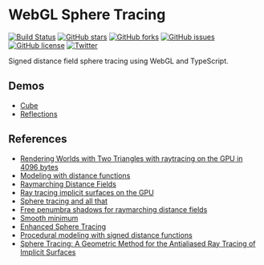 # WebGL Sphere Tracing
[![Build Status](https://travis-ci.org/jdiemke/webgl-sphere-tracing.svg?branch=master)](https://travis-ci.org/jdiemke/webgl-sphere-tracing)
[![GitHub stars](https://img.shields.io/github/stars/jdiemke/webgl-sphere-tracing.svg)](https://github.com/jdiemke/webgl-sphere-tracing/stargazers)
[![GitHub forks](https://img.shields.io/github/forks/jdiemke/webgl-sphere-tracing.svg)](https://github.com/jdiemke/webgl-sphere-tracing/network)
[![GitHub issues](https://img.shields.io/github/issues/jdiemke/webgl-sphere-tracing.svg)](https://github.com/jdiemke/webgl-sphere-tracing/issues)
[![GitHub license](https://img.shields.io/github/license/jdiemke/webgl-sphere-tracing.svg)](https://github.com/jdiemke/webgl-sphere-tracing/blob/master/LICENSE)
[![Twitter](https://img.shields.io/twitter/url/https/github.com/jdiemke/webgl-sphere-tracing.svg?style=social)](https://twitter.com/intent/tweet?text=Wow:&url=https%3A%2F%2Fgithub.com%2Fjdiemke%2Fwebgl-sphere-tracing)

Signed distance field sphere tracing using WebGL and TypeScript.

## Demos
* [Cube](https://jdiemke.github.io/webgl-sphere-tracing/cube.html)
* [Reflections](https://jdiemke.github.io/webgl-sphere-tracing/reflections.html)

## References

* [Rendering Worlds with Two Triangles with raytracing on the GPU in 4096 bytes](http://www.iquilezles.org/www/material/nvscene2008/rwwtt.pdf)
* [Modeling with distance functions](http://www.iquilezles.org/www/articles/distfunctions/distfunctions.htm)
* [Raymarching Distance Fields](http://9bitscience.blogspot.com/2013/07/raymarching-distance-fields_14.html)
* [Ray tracing implicit surfaces on the GPU](http://old.cescg.org/CESCG-2008/papers/TUBudapest-Liktor-Gabor.pdf)
* [Sphere tracing and all that](https://pdp7.org/files/sphere_tracing.pdf)
* [Free penumbra shadows for raymarching distance fields](http://www.iquilezles.org/www/articles/rmshadows/rmshadows.htm)
* [Smooth minimum](http://www.iquilezles.org/www/articles/smin/smin.htm)
* [Enhanced Sphere Tracing](http://erleuchtet.org/~cupe/permanent/enhanced_sphere_tracing.pdf)
* [Procedural modeling with signed distance functions](http://aka-san.halcy.de/thesis.pdf)
* [Sphere Tracing: A Geometric Method for the Antialiased Ray Tracing of Implicit Surfaces](http://mathinfo.univ-reims.fr/IMG/pdf/hart94sphere.pdf)
